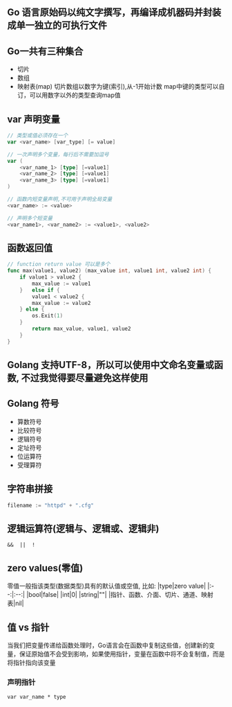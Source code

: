 ##  Go 语言原始码以纯文字撰写，再编译成机器码并封装成单一独立的可执行文件

## Go一共有三种集合
* 切片
* 数组
* 映射表(map)
切片数组以数字为键(索引),从-1开始计数
map中键的类型可以自订，可以用数字以外的类型查询map值

## var 声明变量
```go
// 类型或值必须存在一个
var <var_name> [var_type] [= value]

// 一次声明多个变量，每行后不需要加逗号
var (
    <var_name_1> [type] [=value1]
    <var_name_2> [type] [=value1]
    <var_name_3> [type] [=value1]
)

// 函数内短变量声明,不可用于声明全局变量
<var_name> := <value>

// 声明多个短变量
<var_name1>, <var_name2> := <value1>, <value2>
```
## 函数返回值
```go
// function return value 可以是多个
func max(value1, value2) (max_value int, value1 int, value2 int) {
    if value1 > value2 {
        max_value := value1
    }   else if {
        value1 < value2 {
        max_value := value2
    } else {
        os.Exit(1)
    }
        return max_value, value1, value2
    }
}
```

## Golang 支持UTF-8，所以可以使用中文命名变量或函数, 不过我觉得要尽量避免这样使用

## Golang 符号
* 算数符号
* 比较符号
* 逻辑符号
* 定址符号
* 位运算符
* 受理算符

## 字符串拼接
```go
filename := "httpd" + ".cfg"
```

## 逻辑运算符(逻辑与、逻辑或、逻辑非)
    &&  ||  !

## zero values(零值)
零值一般指该类型(数据类型)具有的默认值或空值, 比如:
|type|zero value|
|:--:|:--:|
|bool|false|
|int|0|
|string|""|
|指针、函数、介面、切片、通道、映射表|nil|
 
## 值 vs 指针
当我们把变量传递给函数处理时，Go语言会在函数中复制这些值，创建新的变量，保证原始值不会受到影响，如果使用指针，变量在函数中将不会复制值，而是将指针指向该变量

### 声明指针
    var var_name * type
